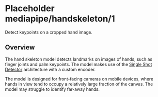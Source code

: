 # Placeholder mediapipe/handskeleton/1

Detect keypoints on a cropped hand image.

<!-- module-type: image-object-detection -->
<!-- task: image-object-detection -->
<!-- fine-tunable: false -->
<!-- network-architecture: ssd -->

## Overview

The hand skeleton model detects landmarks on images of hands, such as finger
joints and palm keypoints. The model makes use of the
[Single Shot Detector](https://arxiv.org/abs/1512.02325) architecture with a
custom encoder.

The model is designed for front-facing cameras on mobile devices, where hands in
view tend to occupy a relatively large fraction of the canvas. The model may
struggle to identify far-away hands.
